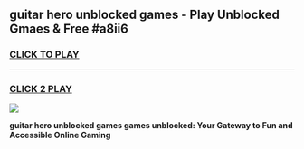 
## guitar hero unblocked games - Play Unblocked Gmaes & Free #a8ii6
<h3>
<a href="https://premium.freeplayer.one?title=guitar_hero_unblocked_games&ref=03M">CLICK TO PLAY</a></h3>
<hr>

<h3>
<a href="https://premium.freeplayer.one?title=guitar_hero_unblocked_games&ref=03M">CLICK 2 PLAY</a>
  
</h3>

<a href="https://premium.freeplayer.one?title=guitar_hero_unblocked_games&ref=03M"><img src="https://clearcache.store/games.png"></a>


**guitar hero unblocked games games unblocked: Your Gateway to Fun and Accessible Online Gaming**
